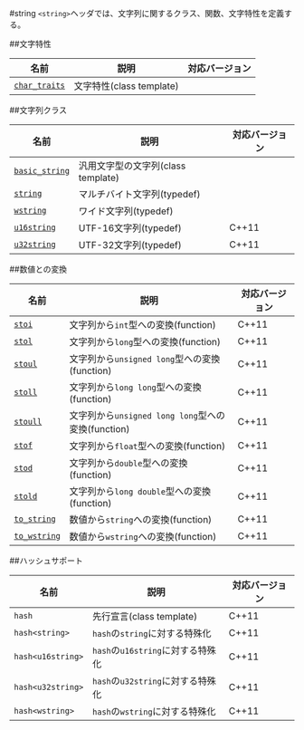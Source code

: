 #string
`<string>`ヘッダでは、文字列に関するクラス、関数、文字特性を定義する。

##文字特性

| 名前 | 説明 | 対応バージョン |
|------------------------------------------|--------------------------|-------|
| [`char_traits`](./string/char_traits.md) | 文字特性(class template) | |


##文字列クラス

| 名前 | 説明 | 対応バージョン |
|--------------------------------------------|------------------------------------|-------|
| [`basic_string`](./string/basic_string.md) | 汎用文字型の文字列(class template) | |
| [`string`](./string/basic_string.md)       | マルチバイト文字列(typedef) | |
| [`wstring`](./string/basic_string.md)      | ワイド文字列(typedef) | |
| [`u16string`](./string/basic_string.md)    | UTF-16文字列(typedef) | C++11 |
| [`u32string`](./string/basic_string.md)    | UTF-32文字列(typedef) | C++11 |


##数値との変換

| 名前 | 説明 | 対応バージョン |
|----------------------------------------|----------------------------------------------------|-------|
| [`stoi`](./string/stoi.md)             | 文字列から`int`型への変換(function)                | C++11 |
| [`stol`](./string/stol.md)             | 文字列から`long`型への変換(function)               | C++11 |
| [`stoul`](./string/stoul.md)           | 文字列から`unsigned long`型への変換(function)      | C++11 |
| [`stoll`](./string/stoll.md)           | 文字列から`long long`型への変換(function)          | C++11 |
| [`stoull`](./string/stoull.md)         | 文字列から`unsigned long long`型への変換(function) | C++11 |
| [`stof`](./string/stof.md)             | 文字列から`float`型への変換(function)              | C++11 |
| [`stod`](./string/stod.md)             | 文字列から`double`型への変換(function)             | C++11 |
| [`stold`](./string/stold.md)           | 文字列から`long double`型への変換(function)        | C++11 |
| [`to_string`](./to_string.md)          | 数値から`string`への変換(function)                 | C++11 |
| [`to_wstring`](./to_wstring.md)        | 数値から`wstring`への変換(function)                | C++11 |


##ハッシュサポート

| 名前 | 説明 | 対応バージョン |
|-------------------|-----------------------------------|-------|
| `hash`            | 先行宣言(class template)          | C++11 |
| `hash<string>`    | `hash`の`string`に対する特殊化    | C++11 |
| `hash<u16string>` | `hash`の`u16string`に対する特殊化 | C++11 |
| `hash<u32string>` | `hash`の`u32string`に対する特殊化 | C++11 |
| `hash<wstring>`   | `hash`の`wstring`に対する特殊化   | C++11 |


